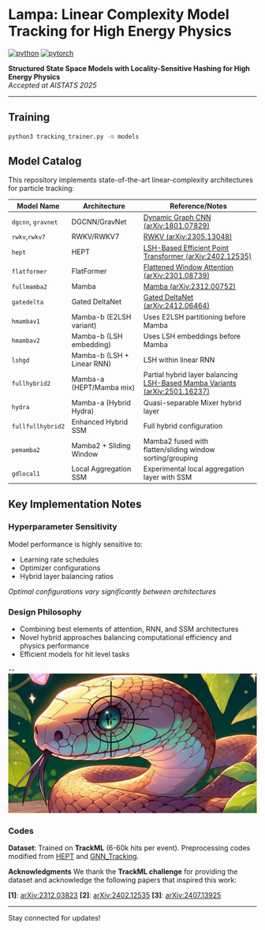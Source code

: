 # **Lampa: Linear Complexity Model Tracking for High Energy Physics**
[![python](https://img.shields.io/badge/-Python_3.9+-blue?logo=python&logoColor=white)](https://www.python.org/)
[![pytorch](https://img.shields.io/badge/PyTorch_2.2+-ee4c2c?logo=pytorch&logoColor=white)](https://pytorch.org/get-started/locally/)

**Structured State Space Models with Locality-Sensitive Hashing for High Energy Physics**  
*Accepted at AISTATS 2025*

---

## **Training**
```bash
python3 tracking_trainer.py -m models
```

## **Model Catalog**
This repository implements state-of-the-art linear-complexity architectures for particle tracking:


| Model Name        | Architecture                          | Reference/Notes |
|-------------------|---------------------------------------|-----------------|
| `dgcnn`, `gravnet`| DGCNN/GravNet                         | [Dynamic Graph CNN (arXiv:1801.07829)](https://arxiv.org/abs/1801.07829) |
| `rwkv`,`rwkv7`    | RWKV/RWKV7                            | [RWKV (arXiv:2305.13048)](https://arxiv.org/abs/2305.13048) |
| `hept`            | HEPT                                  | [LSH-Based Efficient Point Transformer (arXiv:2402.12535)](https://arxiv.org/abs/2402.12535) |
| `flatformer`      | FlatFormer                            | [Flattened Window Attention (arXiv:2301.08739)](https://arxiv.org/abs/2301.08739) |
| `fullmamba2` | Mamba                           | [Mamba (arXiv:2312.00752)](https://arxiv.org/abs/2312.00752)|
| `gatedelta`       | Gated DeltaNet                        | [Gated DeltaNet (arXiv:2412.06464)](https://arxiv.org/abs/2412.06464) |
| `hmambav1`        | Mamba-b (E2LSH variant)               | Uses E2LSH partitioning before Mamba |
| `hmambav2`        | Mamba-b (LSH embedding)               | Uses LSH embeddings before Mamba  |
| `lshgd`           | Mamba-b (LSH + Linear RNN)            | LSH within linear RNN |
| `fullhybrid2`     | Mamba-a (HEPT/Mamba mix)            | Partial hybrid layer balancing [LSH-Based Mamba Variants (arXiv:2501.16237)](https://arxiv.org/abs/2501.16237) |
| `hydra`     | Mamba-a (Hybrid Hydra)            | Quasi-separable Mixer hybrid layer |
| `fullfullhybrid2` | Enhanced Hybrid SSM                   | Full hybrid configuration |
| `pemamba2`        | Mamba2 + Sliding Window               | Mamba2 fused with flatten/sliding window sorting/grouping |
| `gdlocal1`        | Local Aggregation SSM                 | Experimental local aggregation layer with SSM |


## Key Implementation Notes

### Hyperparameter Sensitivity
Model performance is highly sensitive to:
- Learning rate schedules
- Optimizer configurations  
- Hybrid layer balancing ratios

*Optimal configurations vary significantly between architectures*

### Design Philosophy
- Combining best elements of attention, RNN, and SSM architectures
- Novel hybrid approaches balancing computational efficiency and physics performance
- Efficient models for hit level tasks

--
![Lampa](visual/Lampa.png) 

### Codes

 **Dataset**: Trained on **TrackML** (6-60k hits per event). Preprocessing codes modified from [HEPT](https://github.com/Graph-COM/HEPT/tree/main) and [GNN_Tracking](https://github.com/gnn-tracking/gnn_tracking/tree/main).


 **Acknowledgments**
We thank the **TrackML challenge** for providing the dataset and acknowledge the following papers that inspired this work:

**[1]**: [arXiv:2312.03823](https://arxiv.org/abs/2312.03823)
**[2]**: [arXiv:2402.12535](https://arxiv.org/abs/2402.12535)
**[3]**: [arXiv:2407.13925](https://arxiv.org/abs/2407.13925)


---

Stay connected for updates!
